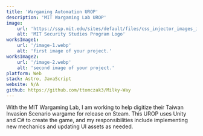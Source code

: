 ```yaml
---
title: 'Wargaming Automation UROP'
description: 'MIT Wargaming Lab UROP'
image:
    url: 'https://ssp.mit.edu/sites/default/files/css_injector_images_image/sitetitle_374x102.png'
    alt: 'MIT Security Studies Program Logo'
worksImage1:
    url: '/image-1.webp'
    alt: 'first image of your project.'
worksImage2:
    url: '/image-2.webp'
    alt: 'second image of your project.'
platform: Web
stack: Astro, JavaScript
website: N/A
github: https://github.com/ttomczak3/Milky-Way
---
```


With the MIT Wargaming Lab, I am working to help digitize their Taiwan Invasion Scenario wargame
for release on Steam. This UROP uses Unity and C# to create the game, and my responsibilities
include implementing new mechanics and updating UI assets as needed.
